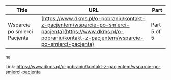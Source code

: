 | **Title**       | **URL**           | **Part**              |
|-----------------|-------------------|-----------------------|
| Wsparcie po śmierci Pacjenta         | [https://www.dkms.pl/o-pobraniu/kontakt-z-pacjentem/wsparcie-po-smierci-pacjenta](https://www.dkms.pl/o-pobraniu/kontakt-z-pacjentem/wsparcie-po-smierci-pacjenta)    | Part 5 of 5          |

na

Link: https://www.dkms.pl/o-pobraniu/kontakt-z-pacjentem/wsparcie-po-smierci-pacjenta
